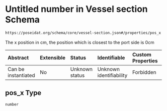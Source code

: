 # Untitled number in Vessel section Schema

```txt
https://poseidat.org/schema/core/vessel-section.json#/properties/pos_x
```

The x position in cm, the position which is closest to the port side is 0cm

| Abstract            | Extensible | Status         | Identifiable            | Custom Properties | Additional Properties | Access Restrictions | Defined In                                                                      |
| :------------------ | :--------- | :------------- | :---------------------- | :---------------- | :-------------------- | :------------------ | :------------------------------------------------------------------------------ |
| Can be instantiated | No         | Unknown status | Unknown identifiability | Forbidden         | Allowed               | none                | [vessel-section.json*](schemas/core/vessel-section.json "open original schema") |

## pos_x Type

`number`
